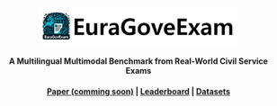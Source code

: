 

<div align="center">
  <img src="icon.jpg" alt="Image" style="width: 70%;" />
</div>


<p align="center">
    <p align="center"><b>A Multilingual Multimodal Benchmark from Real-World
Civil Service Exams</b>
    <br>
</p>



<h4 align="center">
    <a href="" target="_blank">Paper (comming soon)</a> |
    <a href="https://euragovexam.github.io/"target="_blank">Leaderboard</a> |
    <a href="https://huggingface.co/datasets/EuraGovExam/EuraGovExam" target="_blank">Datasets</a> 
</h4>


